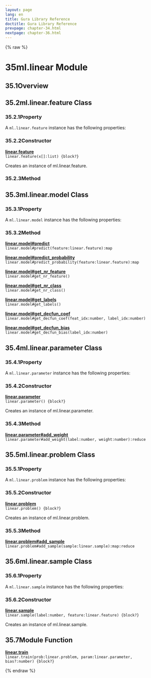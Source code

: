 ```yaml
---
layout: page
lang: en
title: Gura Library Reference
doctitle: Gura Library Reference
prevpage: chapter-34.html
nextpage: chapter-36.html
---
```

{% raw %}
<h1><span class="caption-index-1">35</span><a name="anchor-35"></a>ml.linear Module</h1>
<h2><span class="caption-index-2">35.1</span><a name="anchor-35-1"></a>Overview</h2>
<h2><span class="caption-index-2">35.2</span><a name="anchor-35-2"></a>ml.linear.feature Class</h2>
<h3><span class="caption-index-3">35.2.1</span><a name="anchor-35-2-1"></a>Property</h3>
<p>
A <code class="highlighter-rouge">ml.linear.feature</code> instance has the following properties:
</p>
<h3><span class="caption-index-3">35.2.2</span><a name="anchor-35-2-2"></a>Constructor</h3>
<p>
<div><strong style="text-decoration:underline">linear.feature</strong></div>
<div style="margin-bottom:1em"><code>linear.feature(x[]:list) {block?}</code></div>
Creates an instance of ml.linear.feature.
</p>
<h3><span class="caption-index-3">35.2.3</span><a name="anchor-35-2-3"></a>Method</h3>
<h2><span class="caption-index-2">35.3</span><a name="anchor-35-3"></a>ml.linear.model Class</h2>
<h3><span class="caption-index-3">35.3.1</span><a name="anchor-35-3-1"></a>Property</h3>
<p>
A <code class="highlighter-rouge">ml.linear.model</code> instance has the following properties:
</p>
<h3><span class="caption-index-3">35.3.2</span><a name="anchor-35-3-2"></a>Method</h3>
<p>
<div><strong style="text-decoration:underline">linear.model#predict</strong></div>
<div style="margin-bottom:1em"><code>linear.model#predict(feature:linear.feature):map</code></div>

</p>
<p>
<div><strong style="text-decoration:underline">linear.model#predict_probability</strong></div>
<div style="margin-bottom:1em"><code>linear.model#predict_probability(feature:linear.feature):map</code></div>

</p>
<p>
<div><strong style="text-decoration:underline">linear.model#get_nr_feature</strong></div>
<div style="margin-bottom:1em"><code>linear.model#get_nr_feature()</code></div>

</p>
<p>
<div><strong style="text-decoration:underline">linear.model#get_nr_class</strong></div>
<div style="margin-bottom:1em"><code>linear.model#get_nr_class()</code></div>

</p>
<p>
<div><strong style="text-decoration:underline">linear.model#get_labels</strong></div>
<div style="margin-bottom:1em"><code>linear.model#get_labels()</code></div>

</p>
<p>
<div><strong style="text-decoration:underline">linear.model#get_decfun_coef</strong></div>
<div style="margin-bottom:1em"><code>linear.model#get_decfun_coef(feat_idx:number, label_idx:number)</code></div>

</p>
<p>
<div><strong style="text-decoration:underline">linear.model#get_decfun_bias</strong></div>
<div style="margin-bottom:1em"><code>linear.model#get_decfun_bias(label_idx:number)</code></div>

</p>
<h2><span class="caption-index-2">35.4</span><a name="anchor-35-4"></a>ml.linear.parameter Class</h2>
<h3><span class="caption-index-3">35.4.1</span><a name="anchor-35-4-1"></a>Property</h3>
<p>
A <code class="highlighter-rouge">ml.linear.parameter</code> instance has the following properties:
</p>
<h3><span class="caption-index-3">35.4.2</span><a name="anchor-35-4-2"></a>Constructor</h3>
<p>
<div><strong style="text-decoration:underline">linear.parameter</strong></div>
<div style="margin-bottom:1em"><code>linear.parameter() {block?}</code></div>
Creates an instance of ml.linear.parameter.
</p>
<h3><span class="caption-index-3">35.4.3</span><a name="anchor-35-4-3"></a>Method</h3>
<p>
<div><strong style="text-decoration:underline">linear.parameter#add_weight</strong></div>
<div style="margin-bottom:1em"><code>linear.parameter#add_weight(label:number, weight:number):reduce</code></div>

</p>
<h2><span class="caption-index-2">35.5</span><a name="anchor-35-5"></a>ml.linear.problem Class</h2>
<h3><span class="caption-index-3">35.5.1</span><a name="anchor-35-5-1"></a>Property</h3>
<p>
A <code class="highlighter-rouge">ml.linear.problem</code> instance has the following properties:
</p>
<h3><span class="caption-index-3">35.5.2</span><a name="anchor-35-5-2"></a>Constructor</h3>
<p>
<div><strong style="text-decoration:underline">linear.problem</strong></div>
<div style="margin-bottom:1em"><code>linear.problem() {block?}</code></div>
Creates an instance of ml.linear.problem.
</p>
<h3><span class="caption-index-3">35.5.3</span><a name="anchor-35-5-3"></a>Method</h3>
<p>
<div><strong style="text-decoration:underline">linear.problem#add_sample</strong></div>
<div style="margin-bottom:1em"><code>linear.problem#add_sample(sample:linear.sample):map:reduce</code></div>

</p>
<h2><span class="caption-index-2">35.6</span><a name="anchor-35-6"></a>ml.linear.sample Class</h2>
<h3><span class="caption-index-3">35.6.1</span><a name="anchor-35-6-1"></a>Property</h3>
<p>
A <code class="highlighter-rouge">ml.linear.sample</code> instance has the following properties:
</p>
<h3><span class="caption-index-3">35.6.2</span><a name="anchor-35-6-2"></a>Constructor</h3>
<p>
<div><strong style="text-decoration:underline">linear.sample</strong></div>
<div style="margin-bottom:1em"><code>linear.sample(label:number, feature:linear.feature) {block?}</code></div>
Creates an instance of ml.linear.sample.
</p>
<h2><span class="caption-index-2">35.7</span><a name="anchor-35-7"></a>Module Function</h2>
<p>
<div><strong style="text-decoration:underline">linear.train</strong></div>
<div style="margin-bottom:1em"><code>linear.train(prob:linear.problem, param:linear.parameter, bias?:number) {block?}</code></div>

</p>
<p />

{% endraw %}

